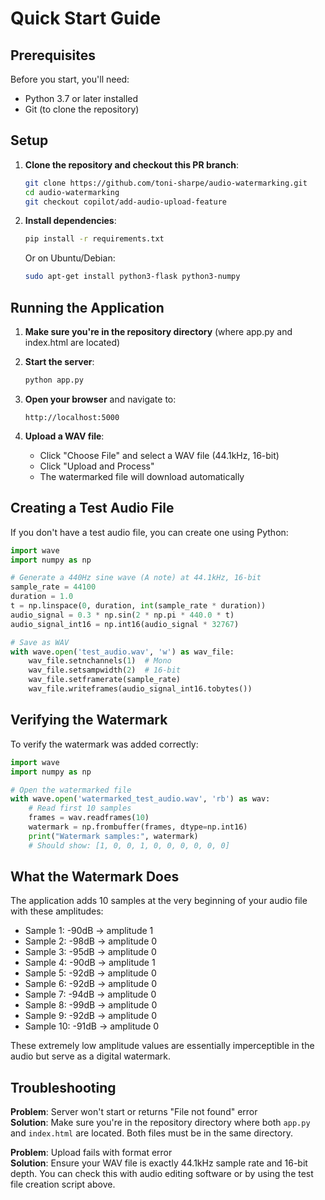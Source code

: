 # Quick Start Guide

## Prerequisites

Before you start, you'll need:
- Python 3.7 or later installed
- Git (to clone the repository)

## Setup

1. **Clone the repository and checkout this PR branch**:
   ```bash
   git clone https://github.com/toni-sharpe/audio-watermarking.git
   cd audio-watermarking
   git checkout copilot/add-audio-upload-feature
   ```

2. **Install dependencies**:
   ```bash
   pip install -r requirements.txt
   ```
   
   Or on Ubuntu/Debian:
   ```bash
   sudo apt-get install python3-flask python3-numpy
   ```

## Running the Application

1. **Make sure you're in the repository directory** (where app.py and index.html are located)

2. **Start the server**:
   ```bash
   python app.py
   ```

3. **Open your browser** and navigate to:
   ```
   http://localhost:5000
   ```

4. **Upload a WAV file**:
   - Click "Choose File" and select a WAV file (44.1kHz, 16-bit)
   - Click "Upload and Process"
   - The watermarked file will download automatically

## Creating a Test Audio File

If you don't have a test audio file, you can create one using Python:

```python
import wave
import numpy as np

# Generate a 440Hz sine wave (A note) at 44.1kHz, 16-bit
sample_rate = 44100
duration = 1.0
t = np.linspace(0, duration, int(sample_rate * duration))
audio_signal = 0.3 * np.sin(2 * np.pi * 440.0 * t)
audio_signal_int16 = np.int16(audio_signal * 32767)

# Save as WAV
with wave.open('test_audio.wav', 'w') as wav_file:
    wav_file.setnchannels(1)  # Mono
    wav_file.setsampwidth(2)  # 16-bit
    wav_file.setframerate(sample_rate)
    wav_file.writeframes(audio_signal_int16.tobytes())
```

## Verifying the Watermark

To verify the watermark was added correctly:

```python
import wave
import numpy as np

# Open the watermarked file
with wave.open('watermarked_test_audio.wav', 'rb') as wav:
    # Read first 10 samples
    frames = wav.readframes(10)
    watermark = np.frombuffer(frames, dtype=np.int16)
    print("Watermark samples:", watermark)
    # Should show: [1, 0, 0, 1, 0, 0, 0, 0, 0, 0]
```

## What the Watermark Does

The application adds 10 samples at the very beginning of your audio file with these amplitudes:
- Sample 1: -90dB → amplitude 1
- Sample 2: -98dB → amplitude 0  
- Sample 3: -95dB → amplitude 0
- Sample 4: -90dB → amplitude 1
- Sample 5: -92dB → amplitude 0
- Sample 6: -92dB → amplitude 0
- Sample 7: -94dB → amplitude 0
- Sample 8: -99dB → amplitude 0
- Sample 9: -92dB → amplitude 0
- Sample 10: -91dB → amplitude 0

These extremely low amplitude values are essentially imperceptible in the audio but serve as a digital watermark.

## Troubleshooting

**Problem**: Server won't start or returns "File not found" error  
**Solution**: Make sure you're in the repository directory where both `app.py` and `index.html` are located. Both files must be in the same directory.

**Problem**: Upload fails with format error  
**Solution**: Ensure your WAV file is exactly 44.1kHz sample rate and 16-bit depth. You can check this with audio editing software or by using the test file creation script above.
